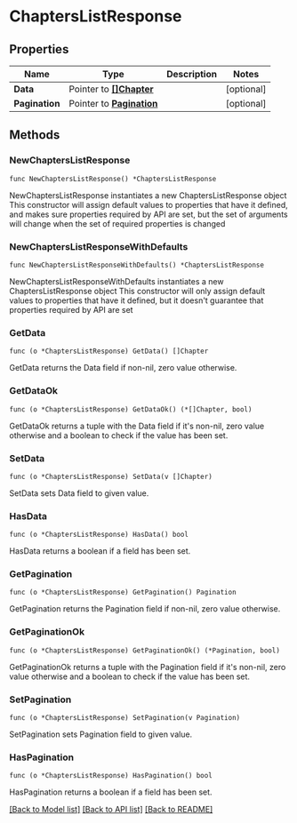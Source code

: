 # ChaptersListResponse

## Properties

Name | Type | Description | Notes
------------ | ------------- | ------------- | -------------
**Data** | Pointer to [**[]Chapter**](Chapter.md) |  | [optional] 
**Pagination** | Pointer to [**Pagination**](Pagination.md) |  | [optional] 

## Methods

### NewChaptersListResponse

`func NewChaptersListResponse() *ChaptersListResponse`

NewChaptersListResponse instantiates a new ChaptersListResponse object
This constructor will assign default values to properties that have it defined,
and makes sure properties required by API are set, but the set of arguments
will change when the set of required properties is changed

### NewChaptersListResponseWithDefaults

`func NewChaptersListResponseWithDefaults() *ChaptersListResponse`

NewChaptersListResponseWithDefaults instantiates a new ChaptersListResponse object
This constructor will only assign default values to properties that have it defined,
but it doesn't guarantee that properties required by API are set

### GetData

`func (o *ChaptersListResponse) GetData() []Chapter`

GetData returns the Data field if non-nil, zero value otherwise.

### GetDataOk

`func (o *ChaptersListResponse) GetDataOk() (*[]Chapter, bool)`

GetDataOk returns a tuple with the Data field if it's non-nil, zero value otherwise
and a boolean to check if the value has been set.

### SetData

`func (o *ChaptersListResponse) SetData(v []Chapter)`

SetData sets Data field to given value.

### HasData

`func (o *ChaptersListResponse) HasData() bool`

HasData returns a boolean if a field has been set.

### GetPagination

`func (o *ChaptersListResponse) GetPagination() Pagination`

GetPagination returns the Pagination field if non-nil, zero value otherwise.

### GetPaginationOk

`func (o *ChaptersListResponse) GetPaginationOk() (*Pagination, bool)`

GetPaginationOk returns a tuple with the Pagination field if it's non-nil, zero value otherwise
and a boolean to check if the value has been set.

### SetPagination

`func (o *ChaptersListResponse) SetPagination(v Pagination)`

SetPagination sets Pagination field to given value.

### HasPagination

`func (o *ChaptersListResponse) HasPagination() bool`

HasPagination returns a boolean if a field has been set.


[[Back to Model list]](../README.md#documentation-for-models) [[Back to API list]](../README.md#documentation-for-api-endpoints) [[Back to README]](../README.md)



